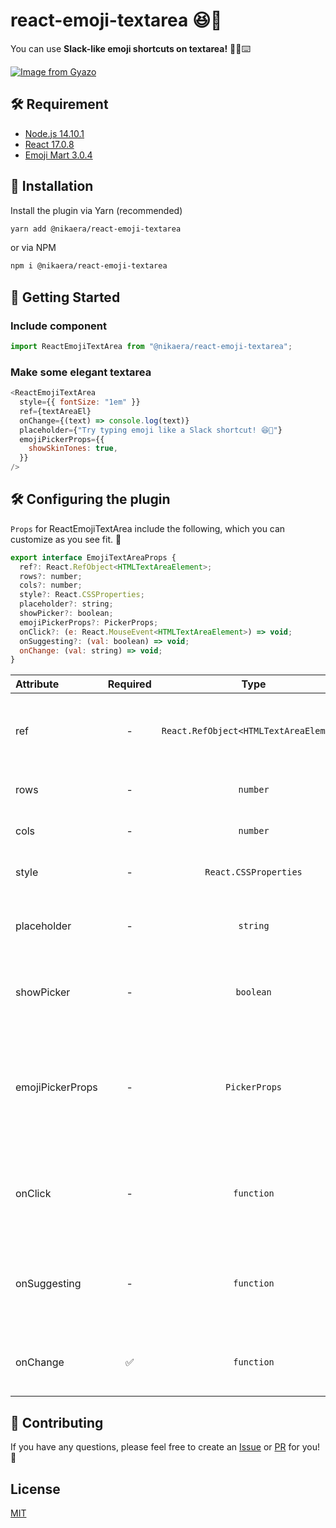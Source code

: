# react-emoji-textarea 😆💖

You can use **Slack-like emoji shortcuts on textarea!** 🦸‍♂️⌨️

[![Image from Gyazo](https://i.gyazo.com/64f104b34c185872b6a864d4bfd6ad21.gif)](https://gyazo.com/64f104b34c185872b6a864d4bfd6ad21)

## 🛠️ Requirement

- [Node.js 14.10.1](https://nodejs.org/)
- [React 17.0.8](https://ja.reactjs.org/)
- [Emoji Mart 3.0.4](https://github.com/missive/emoji-mart)

## 💾 Installation

Install the plugin via Yarn (recommended)

```bash
yarn add @nikaera/react-emoji-textarea
```

or via NPM

```bash
npm i @nikaera/react-emoji-textarea
```

## 🏃 Getting Started

### Include component

```javascript
import ReactEmojiTextArea from "@nikaera/react-emoji-textarea";
```

### Make some elegant textarea

```javascript
<ReactEmojiTextArea
  style={{ fontSize: "1em" }}
  ref={textAreaEl}
  onChange={(text) => console.log(text)}
  placeholder={"Try typing emoji like a Slack shortcut! 😆💖"}
  emojiPickerProps={{
    showSkinTones: true,
  }}
/>
```

## 🛠️ Configuring the plugin

`Props` for ReactEmojiTextArea include the following, which you can customize as you see fit. 🤵

```javascript
export interface EmojiTextAreaProps {
  ref?: React.RefObject<HTMLTextAreaElement>;
  rows?: number;
  cols?: number;
  style?: React.CSSProperties;
  placeholder?: string;
  showPicker?: boolean;
  emojiPickerProps?: PickerProps;
  onClick?: (e: React.MouseEvent<HTMLTextAreaElement>) => void;
  onSuggesting?: (val: boolean) => void;
  onChange: (val: string) => void;
}
```

| Attribute        | Required |                  Type                  | Default | Description                                                                                                                                                                                                                  |
| :--------------- | :------: | :------------------------------------: | :-----: | :--------------------------------------------------------------------------------------------------------------------------------------------------------------------------------------------------------------------------- |
| ref              |    -     | `React.RefObject<HTMLTextAreaElement>` | `null`  | Use this when you want to refer to a `textarea` element.                                                                                                                                                                     |
| rows             |    -     |                `number`                |    3    | Specifying rows for `textarea`.                                                                                                                                                                                              |
| cols             |    -     |                `number`                |   40    | Specifying cols for `textarea`.                                                                                                                                                                                              |
| style            |    -     |         `React.CSSProperties`          | `null`  | Specifying the style of a `textarea`.                                                                                                                                                                                        |
| placeholder      |    -     |                `string`                | `null`  | Specifying a placeholder for a `textarea`.                                                                                                                                                                                   |
| showPicker       |    -     |               `boolean`                | `false` | Toggle the display of [emoji-mart's Picker](https://github.com/missive/emoji-mart#picker).                                                                                                                                   |
| emojiPickerProps |    -     |             `PickerProps`              | `null`  | Specify the `props` for [emoji-mart's Picker](https://github.com/missive/emoji-mart#picker). **[onSelect](https://github.com/nikaera/react-emoji-textarea/blob/main/src/index.tsx#L283) is used in `react-emoji-textarea`.** |
| onClick          |    -     |               `function`               | `null`  | Function to determine that a `textarea` field has been clicked.                                                                                                                                                              |
| onSuggesting     |    -     |               `function`               | `null`  | Function to determine while an emoji input candidate is displayed.                                                                                                                                                           |
| onChange         |    ✅    |               `function`               | `null`  | Function used to get the content of the `textarea`.                                                                                                                                                                          |

## 🎁 Contributing

If you have any questions, please feel free to create an [Issue](https://github.com/nikaera/react-emoji-textarea/issues/new) or [PR](https://github.com/nikaera/react-emoji-textarea/pulls) for you! 🙌

## License

[MIT](https://github.com/nikaera/Teemo/blob/main/LICENSE)
